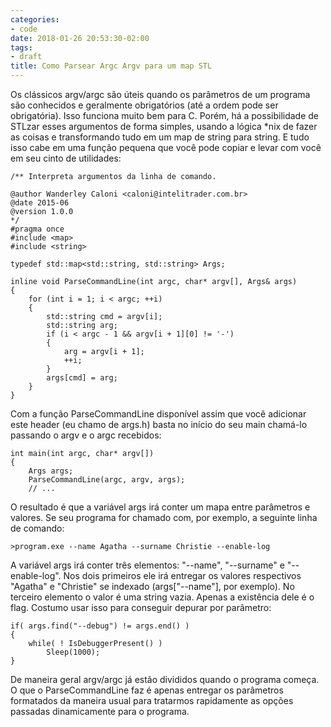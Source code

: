 ```yaml
---
categories:
- code
date: 2018-01-26 20:53:30-02:00
tags:
- draft
title: Como Parsear Argc Argv para um map STL
---
```


Os clássicos argv/argc são úteis quando os parâmetros de um programa são conhecidos e geralmente obrigatórios (até a ordem pode ser obrigatória). Isso funciona muito bem para C. Porém, há a possibilidade de STLzar esses argumentos de forma simples, usando a lógica \*nix de fazer as coisas e transformando tudo em um map de string para string. E tudo isso cabe em uma função pequena que você pode copiar e levar com você em seu cinto de utilidades:

```
/** Interpreta argumentos da linha de comando.

@author Wanderley Caloni <caloni@intelitrader.com.br>
@date 2015-06
@version 1.0.0
*/
#pragma once
#include <map>
#include <string>

typedef std::map<std::string, std::string> Args;

inline void ParseCommandLine(int argc, char* argv[], Args& args)
{
	for (int i = 1; i < argc; ++i)
	{
		std::string cmd = argv[i];
		std::string arg;
		if (i < argc - 1 && argv[i + 1][0] != '-')
		{
			arg = argv[i + 1];
			++i;
		}
		args[cmd] = arg;
	}
}
```

Com a função ParseCommandLine disponível assim que você adicionar este header (eu chamo de args.h) basta no início do seu main chamá-lo passando o argv e o argc recebidos:

```
int main(int argc, char* argv[])
{
	Args args;
	ParseCommandLine(argc, argv, args);
    // ...
```

O resultado é que a variável args irá conter um mapa entre parâmetros e valores. Se seu programa for chamado com, por exemplo, a seguinte linha de comando:

```
>program.exe --name Agatha --surname Christie --enable-log
```

A variável args irá conter três elementos: "--name", "--surname" e "--enable-log". Nos dois primeiros ele irá entregar os valores respectivos "Agatha" e "Christie" se indexado (args["--name"], por exemplo). No terceiro elemento o valor é uma string vazia. Apenas a existência dele é o flag. Costumo usar isso para conseguir depurar por parâmetro:

```
if( args.find("--debug") != args.end() )
{
    while( ! IsDebuggerPresent() )
        Sleep(1000);
}
```

De maneira geral argv/argc já estão divididos quando o programa começa. O que o ParseCommandLine faz é apenas entregar os parâmetros formatados da maneira usual para tratarmos rapidamente as opções passadas dinamicamente para o programa.
